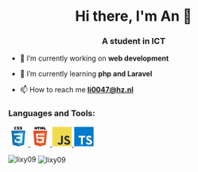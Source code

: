 <h1 align="center">Hi there, I'm An 👋</h1>
<h3 align="center">A student in ICT</h3>

- 🔭 I’m currently working on **web development**

- 🌱 I’m currently learning **php and Laravel**

- 📫 How to reach me **li0047@hz.nl**

<h3 align="left">Languages and Tools:</h3>
<p align="left"> 
  <a href="https://www.w3schools.com/css/" target="_blank" rel="noreferrer"> 
    <img src="https://raw.githubusercontent.com/devicons/devicon/master/icons/css3/css3-original-wordmark.svg" alt="css3" width="40" height="40"/> </a> 
  <a href="https://www.w3.org/html/" target="_blank" rel="noreferrer"> 
    <img src="https://raw.githubusercontent.com/devicons/devicon/master/icons/html5/html5-original-wordmark.svg" alt="html5" width="40" height="40"/> </a> 
  <a href="https://developer.mozilla.org/en-US/docs/Web/JavaScript" target="_blank" rel="noreferrer"> 
    <img src="https://raw.githubusercontent.com/devicons/devicon/master/icons/javascript/javascript-original.svg" alt="javascript" width="40" height="40"/> </a> 
  <a href="https://www.typescriptlang.org/" target="_blank" rel="noreferrer"> 
    <img src="https://raw.githubusercontent.com/devicons/devicon/master/icons/typescript/typescript-original.svg" alt="typescript" width="40" height="40"/> </a> </p>

<p><img align="left" src="https://github-readme-stats.vercel.app/api/top-langs?username=lixy09&show_icons=true&locale=en&layout=compact" alt="lixy09" /></p>

<p>&nbsp;<img align="center" src="https://github-readme-stats.vercel.app/api?username=lixy09&show_icons=true&locale=en" alt="lixy09" /></p>

